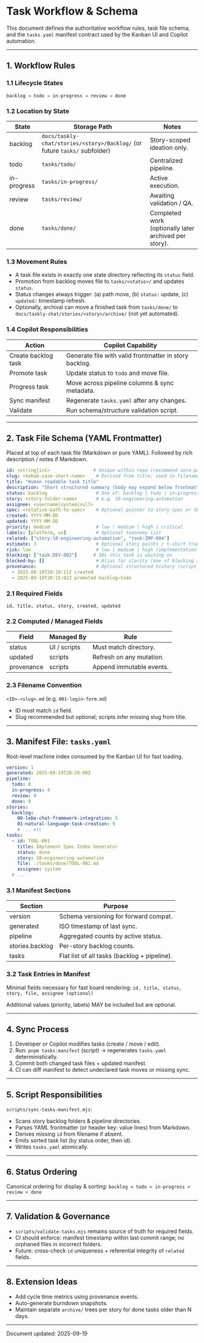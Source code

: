 # Task Workflow & Schema

This document defines the authoritative workflow rules, task file schema, and the `tasks.yaml` manifest contract used by the Kanban UI and Copilot automation.

---
## 1. Workflow Rules

### 1.1 Lifecycle States
`backlog → todo → in-progress → review → done`

### 1.2 Location by State
| State | Storage Path | Notes |
|-------|--------------|-------|
| backlog | `docs/taskly-chat/stories/<story>/Backlog/` (or future `tasks/` subfolder) | Story-scoped ideation only. |
| todo | `tasks/todo/` | Centralized pipeline. |
| in-progress | `tasks/in-progress/` | Active execution. |
| review | `tasks/review/` | Awaiting validation / QA. |
| done | `tasks/done/` | Completed work (optionally later archived per story). |

### 1.3 Movement Rules
- A task file exists in exactly one state directory reflecting its `status` field.
- Promotion from backlog moves file to `tasks/<status>/` and updates `status`.
- Status changes always trigger: (a) path move, (b) `status:` update, (c) `updated:` timestamp refresh.
- Optionally, archival can move a finished task from `tasks/done/` to `docs/taskly-chat/stories/<story>/archive/` (not yet automated).

### 1.4 Copilot Responsibilities
| Action | Copilot Capability |
|--------|--------------------|
| Create backlog task | Generate file with valid frontmatter in story backlog. |
| Promote task | Update status to `todo` and move file. |
| Progress task | Move across pipeline columns & sync metadata. |
| Sync manifest | Regenerate `tasks.yaml` after any changes. |
| Validate | Run schema/structure validation script. |

---
## 2. Task File Schema (YAML Frontmatter)
Placed at top of each task file (Markdown or pure YAML). Followed by rich description / notes if Markdown.

```yaml
id: <string|int>                # Unique within repo (recommend zero-padded per story or global numeric)
slug: <kebab-case-short-name>    # Derived from title; used in filename (optional)
title: "Human readable task title"
description: "Short structured summary (body may expand below frontmatter)."
status: backlog                  # One of: backlog | todo | in-progress | review | done
story: <story-folder-name>       # e.g. 10-engineering-automation
assignee: <username|system|null>
spec: <relative-path-to-spec>    # Optional pointer to story spec or design doc
created: YYYY-MM-DD
updated: YYYY-MM-DD
priority: medium                 # low | medium | high | critical
labels: [platform, ux]           # Optional taxonomy list
related: ["story:10-engineering-automation", "task:IMP-004"]
estimate: 3                      # Optional story points / t-shirt translation
risk: low                        # low | medium | high (implementation risk)
blocking: ["task:DEV-002"]      # IDs this task is waiting on
blocked-by: []                   # Alias for clarity (one of blocking / blocked-by may be used)
provenance:                      # Optional structured history (script may append)
  - 2025-09-19T20:10:11Z created
  - 2025-09-19T20:15:02Z promoted backlog→todo
```

### 2.1 Required Fields
`id, title, status, story, created, updated`

### 2.2 Computed / Managed Fields
| Field | Managed By | Rule |
|-------|------------|------|
| status | UI / scripts | Must match directory. |
| updated | scripts | Refresh on any mutation. |
| provenance | scripts | Append immutable events. |

### 2.3 Filename Convention
`<ID>-<slug>.md` (e.g. `001-login-form.md`)
- ID must match `id` field.
- Slug recommended but optional; scripts infer missing slug from title.

---
## 3. Manifest File: `tasks.yaml`
Root-level machine index consumed by the Kanban UI for fast loading.

```yaml
version: 1
generated: 2025-09-19T20:20:00Z
pipeline:
  todo: 0
  in-progress: 4
  review: 0
  done: 9
stories:
  backlog:
    00-lobe-chat-framework-integration: 5
    01-natural-language-task-creation: 9
    # ... etc
tasks:
  - id: TOOL-001
    title: Implement Spec Index Generator
    status: done
    story: 10-engineering-automation
    file: ./tasks/done/TOOL-001.md
    assignee: system
  # ...
```

### 3.1 Manifest Sections
| Section | Purpose |
|---------|---------|
| version | Schema versioning for forward compat. |
| generated | ISO timestamp of last sync. |
| pipeline | Aggregated counts by active status. |
| stories.backlog | Per-story backlog counts. |
| tasks | Flat list of all tasks (backlog + pipeline). |

### 3.2 Task Entries in Manifest
Minimal fields necessary for fast board rendering:
`id, title, status, story, file, assignee (optional)`

Additional values (priority, labels) MAY be included but are optional.

---
## 4. Sync Process
1. Developer or Copilot modifies tasks (create / move / edit).
2. Run: `pnpm tasks:manifest` (script) → regenerates `tasks.yaml` deterministically.
3. Commit both changed task files + updated manifest.
4. CI can diff manifest to detect undeclared task moves or missing sync.

---
## 5. Script Responsibilities
`scripts/sync-tasks-manifest.mjs`:
- Scans story backlog folders & pipeline directories.
- Parses YAML frontmatter (or header key: value lines) from Markdown.
- Derives missing `id` from filename if absent.
- Emits sorted task list (by status order, then id).
- Writes `tasks.yaml` atomically.

---
## 6. Status Ordering
Canonical ordering for display & sorting:
`backlog < todo < in-progress < review < done`

---
## 7. Validation & Governance
- `scripts/validate-tasks.mjs` remains source of truth for required fields.
- CI should enforce: manifest timestamp within last commit range; no orphaned files in incorrect folders.
- Future: cross-check `id` uniqueness + referential integrity of `related` fields.

---
## 8. Extension Ideas
- Add cycle time metrics using provenance events.
- Auto-generate burndown snapshots.
- Maintain separate `archive/` trees per story for done tasks older than N days.

---
Document updated: 2025-09-19
